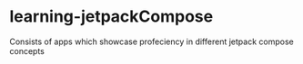 # learning-jetpackCompose
Consists of apps which showcase profeciency in different jetpack compose concepts
